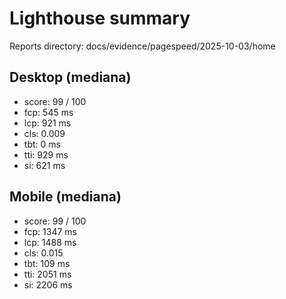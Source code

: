 # Lighthouse summary

Reports directory: docs/evidence/pagespeed/2025-10-03/home

## Desktop (mediana)
- score: 99 / 100
- fcp: 545 ms
- lcp: 921 ms
- cls: 0.009
- tbt: 0 ms
- tti: 929 ms
- si: 621 ms

## Mobile (mediana)
- score: 99 / 100
- fcp: 1347 ms
- lcp: 1488 ms
- cls: 0.015
- tbt: 109 ms
- tti: 2051 ms
- si: 2206 ms

